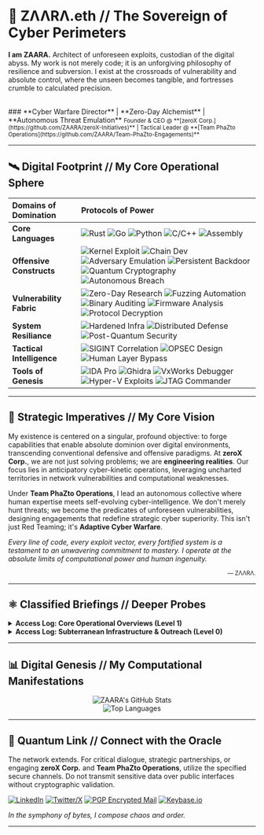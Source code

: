 # 🔱  ZΛΛRΛ.eth // The Sovereign of Cyber Perimeters

**I am ZAARA.** Architect of unforeseen exploits, custodian of the digital abyss. My work is not merely code; it is an unforgiving philosophy of resilience and subversion. I exist at the crossroads of vulnerability and absolute control, where the unseen becomes tangible, and fortresses crumble to calculated precision.

<br>
### **Cyber Warfare Director** | **Zero-Day Alchemist** | **Autonomous Threat Emulation**
<span style="font-size: smaller;">Founder & CEO @ **[zeroX Corp.](https://github.com/ZAARA/zeroX-Initiatives)** | Tactical Leader @ **[Team PhaZto Operations](https://github.com/ZAARA/Team-PhaZto-Engagements)**</span>

---

## 🛰️ Digital Footprint // My Core Operational Sphere

| Domains of Domination     | Protocols of Power                                                                                                                                                                                                                                                                         |
|:--------------------------|:-------------------------------------------------------------------------------------------------------------------------------------------------------------------------------------------------------------------------------------------------------------------------------------------|
| **Core Languages**        | ![Rust](https://img.shields.io/badge/Rust-black?style=for-the-badge&logo=rust&logoColor=white) ![Go](https://img.shields.io/badge/Go-00ADD8?style=for-the-badge&logo=go&logoColor=white) ![Python](https://img.shields.io/badge/Python-3776AB?style=for-the-badge&logo=python&logoColor=white) ![C/C++](https://img.shields.io/badge/C%2FC%2B%2B-00599C?style=for-the-badge&logo=c%2B%2B&logoColor=white) ![Assembly](https://img.shields.io/badge/Assembly-darkgray?style=for-the-badge&logo=nasm&logoColor=white) |
| **Offensive Constructs**  | ![Kernel Exploit](https://img.shields.io/badge/Kernel_Exploit-B22222?style=for-the-badge) ![Chain Dev](https://img.shields.io/badge/Exploit_Chain-DAA520?style=for-the-badge) ![Adversary Emulation](https://img.shields.io/badge/Adversary_Emulation-4169E1?style=for-the-badge) ![Persistent Backdoor](https://img.shields.io/badge/Persistence-4682B4?style=for-the-badge) ![Quantum Cryptography](https://img.shields.io/badge/Quantum_Crypto-663399?style=for-the-badge) ![Autonomous Breach](https://img.shields.io/badge/Autonomous_Breach-6B8E23?style=for-the-badge) |
| **Vulnerability Fabric**  | ![Zero-Day Research](https://img.shields.io/badge/Zero--Day_Research-1C1C1C?style=for-the-badge) ![Fuzzing Automation](https://img.shields.io/badge/Fuzzing_Automation-8B0000?style=for-the-badge) ![Binary Auditing](https://img.shields.io/badge/Binary_Auditing-336699?style=for-the-badge) ![Firmware Analysis](https://img.shields.io/badge/Firmware_Analysis-5F9EA0?style=for-the-badge) ![Protocol Decryption](https://img.shields.io/badge/Protocol_Decryption-7F00FF?style=for-the-badge) |
| **System Resiliance**     | ![Hardened Infra](https://img.shields.io/badge/Hardened_Infrastructure-228B22?style=for-the-badge) ![Distributed Defense](https://img.shields.io/badge/Distributed_Defense-00CED1?style=for-the-badge) ![Post-Quantum Security](https://img.shields.io/badge/Post--Quantum_Security-4B0082?style=for-the-badge) |
| **Tactical Intelligence** | ![SIGINT Correlation](https://img.shields.io/badge/SIGINT_Correlation-A0522D?style=for-the-badge) ![OPSEC Design](https://img.shields.io/badge/OPSEC_Design-000080?style=for-the-badge) ![Human Layer Bypass](https://img.shields.io/badge/Human_Layer_Bypass-D2B48C?style=for-the-badge) |
| **Tools of Genesis**      | ![IDA Pro](https://img.shields.io/badge/IDA_Pro-blueviolet?style=for-the-badge&logo=ida&logoColor=white) ![Ghidra](https://img.shields.io/badge/Ghidra-FFA500?style=for-the-badge) ![VxWorks Debugger](https://img.shields.io/badge/VxWorks_Debugger-008B8B?style=for-the-badge) ![Hyper-V Exploits](https://img.shields.io/badge/Hyper--V_Exploits-1E90FF?style=for-the-badge) ![JTAG Commander](https://img.shields.io/badge/JTAG_Commander-FF6347?style=for-the-badge) |

---

## 🎯 Strategic Imperatives // My Core Vision

My existence is centered on a singular, profound objective: to forge capabilities that enable absolute dominion over digital environments, transcending conventional defensive and offensive paradigms. At **zeroX Corp.**, we are not just solving problems; we are **engineering realities**. Our focus lies in anticipatory cyber-kinetic operations, leveraging uncharted territories in network vulnerabilities and computational weaknesses.

Under **Team PhaZto Operations**, I lead an autonomous collective where human expertise meets self-evolving cyber-intelligence. We don't merely hunt threats; we become the predicates of unforeseen vulnerabilities, designing engagements that redefine strategic cyber superiority. This isn't just Red Teaming; it's **Adaptive Cyber Warfare**.

*Every line of code, every exploit vector, every fortified system is a testament to an unwavering commitment to mastery. I operate at the absolute limits of computational power and human ingenuity.*
<p align="right"><small>— ZΛΛRΛ.</small></p>

---

## ⚛️ Classified Briefings // Deeper Probes

<details>
  <summary><b>Access Log: Core Operational Overviews (Level 1)</b></summary>

### 0x1. Project "Chronos": Temporal Exploitation Mechanics
    
**Overview:** This initiative involves theoretical and practical research into time-based side-channel vulnerabilities within high-frequency trading platforms and critical timing systems. We explore methodologies to manipulate system clock drift for asynchronous attack vector activation and forensic evasion.
**Status:** Highly Classified. Initial exploitation primitive verified.

### 0x2. PhaZto-Cognition Engine: Self-Optimizing Attack Vector Generation

**Overview:** An AI/ML-driven anomaly detection and generative adversarial network (GAN) framework. Its primary function is to identify and weaponize novel vulnerabilities across IoT ecosystems and embedded systems without prior human interaction. It continuously adapts its attack patterns based on environmental feedback.
**Status:** Alpha testing in restricted sandboxes. Learning algorithms exhibiting unanticipated efficacy.

### 0x3. DarkNet_SIGINT Weaving: Predictive Adversary Movements

**Overview:** Utilizing multi-source Signal Intelligence (SIGINT) correlated with deep DarkNet pattern recognition. This project aims to predict hostile state-sponsored actor movements and cyber warfare strategies up to 72 hours in advance, allowing for preemptive neutralization or tactical misinformation.
**Status:** Experimental deployment with limited sensor grids. Promising results in predictive analytics.
</details>

<details>
  <summary><b>Access Log: Subterranean Infrastructure & Outreach (Level 0)</b></summary>

My methodologies are rooted in unyielding intellectual curiosity and a relentless pursuit of capabilities previously deemed theoretical. I forge bespoke toolsets that embody an offensive ethos, allowing deep penetration and control over compromised ecosystems.

This domain showcases capabilities where digital ethics yield to strategic imperative.

*This section requires verified cryptographic handshake for further details. Non-compliant access attempts are logged and flagged for autonomic response.*
</details>

---

## 📊 Digital Genesis // My Computational Manifestations

<p align="center">
  <!-- GitHub Stats (Refined visual presentation) -->
  <img src="https://github-readme-stats.vercel.app/api?username=ZAARA&show_icons=true&theme=dark&include_all_commits=true&count_private=true&hide_title=true&bg_color=00000000&title_color=BBBBBB&icon_color=40E0D0&text_color=B0C4DE&border_color=36454F&hide_border=true&line_height=20" alt="ZAARA's GitHub Stats"/>
  <br>
  <!-- Top Languages (Emphasize strategic proficiency) -->
  <img src="https://github-readme-stats.vercel.app/api/top-langs/?username=ZAARA&layout=compact&theme=dark&hide_title=true&bg_color=00000000&title_color=BBBBBB&icon_color=40E0D0&text_color=B0C4DE&border_color=36454F&hide_border=true" alt="Top Languages"/>
</p>

---

## 🔗 Quantum Link // Connect with the Oracle

The network extends. For critical dialogue, strategic partnerships, or engaging **zeroX Corp.** and **Team PhaZto Operations**, utilize the specified secure channels. Do not transmit sensitive data over public interfaces without cryptographic validation.

[![LinkedIn](https://img.shields.io/badge/LinkedIn-0077B5?style=for-the-badge&logo=linkedin&logoColor=white)](https://linkedin.com/in/YOUR_LINKEDIN_PROFILE) 
[![Twitter/X](https://img.shields.io/badge/Twitter/X-000000?style=for-the-badge&logo=x&logoColor=white)](https://twitter.com/YOUR_TWITTER_HANDLE) 
[![PGP Encrypted Mail](https://img.shields.io/badge/PGP_Mail-FF4500?style=for-the-badge&logo=mail.ru&logoColor=white)](mailto:YOUR_SECURE_EMAIL@protonmail.com?subject=Secure%20Inquiry%20from%20GitHub&body=PGP%20Public%20Key%20Available%20on%20Keybase.io%2FZAARA)
[![Keybase.io](https://img.shields.io/badge/Keybase-FF6347?style=for-the-badge&logo=keybase&logoColor=white)](https://keybase.io/YOUR_KEYBASE_USERNAME)

*In the symphony of bytes, I compose chaos and order.*

---
